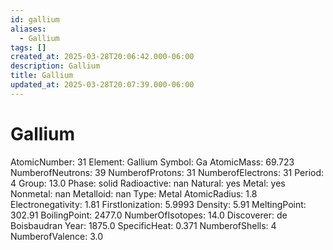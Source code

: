 ```yaml
---
id: gallium
aliases:
  - Gallium
tags: []
created_at: 2025-03-28T20:06:42.000-06:00
description: Gallium
title: Gallium
updated_at: 2025-03-28T20:07:39.000-06:00
---
```


# Gallium
AtomicNumber: 31
Element: Gallium
Symbol: Ga
AtomicMass: 69.723
NumberofNeutrons: 39
NumberofProtons: 31
NumberofElectrons: 31
Period: 4
Group: 13.0
Phase: solid
Radioactive: nan
Natural: yes
Metal: yes
Nonmetal: nan
Metalloid: nan
Type: Metal
AtomicRadius: 1.8
Electronegativity: 1.81
FirstIonization: 5.9993
Density: 5.91
MeltingPoint: 302.91
BoilingPoint: 2477.0
NumberOfIsotopes: 14.0
Discoverer: de Boisbaudran
Year: 1875.0
SpecificHeat: 0.371
NumberofShells: 4
NumberofValence: 3.0
